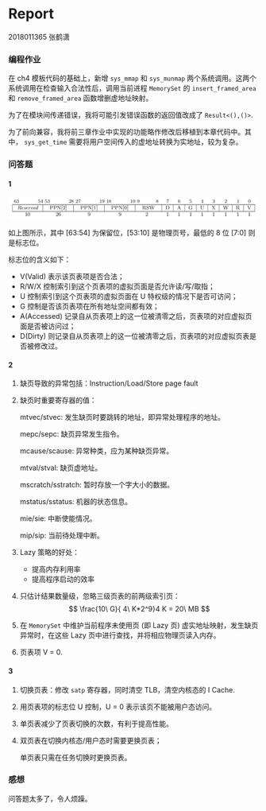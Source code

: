 # Report

2018011365 张鹤潇

### 编程作业

在 ch4 模板代码的基础上，新增 `sys_mmap` 和 `sys_munmap` 两个系统调用。这两个系统调用在检查输入合法性后，调用当前进程 `MemorySet` 的 `insert_framed_area` 和 `remove_framed_area` 函数增删虚地址映射。

为了在模块间传递错误，我将可能引发错误函数的返回值改成了 `Result<(),()>`.

为了前向兼容，我将前三章作业中实现的功能略作修改后移植到本章代码中。其中， `sys_get_time` 需要将用户空间传入的虚地址转换为实地址，较为复杂。

### 问答题

#### 1

![sv39-pte](lab4_pic/sv39-pte.png)

如上图所示，其中 [63:54] 为保留位，[53:10] 是物理页号，最低的 8 位 [7:0] 则是标志位。

标志位的含义如下：

- V(Valid) 表示该页表项是否合法；
- R/W/X 控制索引到这个页表项的虚拟页面是否允许读/写/取指；
- U 控制索引到这个页表项的虚拟页面在 U 特权级的情况下是否可访问；
- G 控制是否该页表项在所有地址空间都有效；
- A(Accessed) 记录自从页表项上的这一位被清零之后，页表项的对应虚拟页面是否被访问过；
- D(Dirty) 则记录自从页表项上的这一位被清零之后，页表项的对应虚拟页表是否被修改过。

#### 2

1. 缺页导致的异常包括：Instruction/Load/Store page fault

2. 缺页时重要寄存器的值：

   mtvec/stvec: 发生缺页时要跳转的地址，即异常处理程序的地址。

   mepc/sepc: 缺页异常发生指令。

   mcause/scause: 异常种类，应为某种缺页异常。

   mtval/stval: 缺页虚地址。

   mscratch/sstratch: 暂时存放一个字大小的数据。

   mstatus/sstatus: 机器的状态信息。

   mie/sie: 中断使能情况。

   mip/sip: 当前待处理中断。

3. Lazy 策略的好处：

   - 提高内存利用率
   - 提高程序启动的效率

4. 只估计结果数量级，忽略三级页表的前两级索引页：
   $$
   \frac{10\ G}{ 4\ K*2^9}4 K = 20\ MB
   $$

5. 在 `MemorySet` 中维护当前程序未使用页 (即 Lazy 页) 虚实地址映射，发生缺页异常时，在这些 Lazy 页中进行查找，并将相应物理页读入内存。

6. 页表项 V = 0.

#### 3

1. 切换页表：修改 `satp` 寄存器，同时清空 TLB，清空内核态的 I Cache.

2. 用页表项的标志位 U 控制，U = 0 表示该页不能被用户态访问。

3. 单页表减少了页表切换的次数，有利于提高性能。

4. 双页表在切换内核态/用户态时需要更换页表；

   单页表只需在任务切换时更换页表。

### 感想

问答题太多了，令人烦躁。